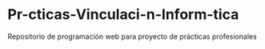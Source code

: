 # Pr-cticas-Vinculaci-n-Inform-tica
Repositorio de programación web para proyecto de prácticas profesionales
